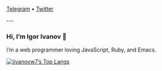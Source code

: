 <p align="start">
  <a href="https://t.me/iivanovw7">Telegram</a> •
  <a href="https://twitter.com/_IvanovIgor">Twitter</a>
</p>
---

### Hi, I’m Igor Ivanov 👋

I’m a web programmer loving JavaScript, Ruby, and Emacs.

[![iivanovw7’s Top Langs](https://github-readme-stats.vercel.app/api/top-langs/?username=iivanovw7&theme=radical&layout=compact)](https://github.com/anuraghazra/github-readme-stats)

<!--
![Anurag's GitHub stats](https://github-readme-stats.vercel.app/api?username=iivanovw7&show_icons=true&theme=dark)

[![Top Langs](https://github-readme-stats.vercel.app/api/top-langs/?username=iivanovw7&layout=compact&theme=dark)](https://github.com/anuraghazra/github-readme-stats)


**iivanovw7/iivanovw7** is a ✨ _special_ ✨ repository because its `README.md` (this file) appears on your GitHub profile.

Here are some ideas to get you started:

- 🔭 I’m currently working on ...
- 🌱 I’m currently learning ...
- 👯 I’m looking to collaborate on ...
- 🤔 I’m looking for help with ...
- 💬 Ask me about ...
- 📫 How to reach me: ...
- 😄 Pronouns: ...
- ⚡ Fun fact: ...
-->
